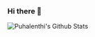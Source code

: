 ### Hi there 👋
<img align="left" alt="Puhalenthi's Github Stats" src="https://github-stats-git-main-puhalenthi-ramesh-vidhyas-projects.vercel.app/api?username=Puhalenthi&show_icons=true&hide_border=true&theme=chartreuse-dark" />
<!--
**Puhalenthi/Puhalenthi** is a ✨ _special_ ✨ repository because its `README.md` (this file) appears on your GitHub profile.

Here are some ideas to get you started:

- 🔭 I’m currently working on ...
- 🌱 I’m currently learning ...
- 👯 I’m looking to collaborate on ...
- 🤔 I’m looking for help with ...
- 💬 Ask me about ...
- 📫 How to reach me: ...
- 😄 Pronouns: ...
- ⚡ Fun fact: ...
-->
